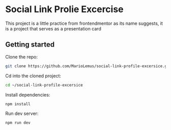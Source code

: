 # Social Link Prolie Excercise

This project is a little practice from frontendmentor as its name suggests, it is a project that serves as a presentation card

## Getting started

Clone the repo:

```bash
git clone https://github.com/MarioLemus/social-link-profile-excersice.git
```

Cd into the cloned project:

```bash
cd ~/social-link-profile-excersice
```

Install dependencies:

```bash
npm install
```

Run dev server:

```bash
npm run dev
```
